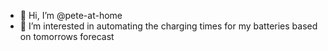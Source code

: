 - 👋 Hi, I’m @pete-at-home
- 👀 I’m interested in automating the charging times for my batteries based on tomorrows forecast

<!---
pete-at-home/pete-at-home is a ✨ special ✨ repository because its `README.md` (this file) appears on your GitHub profile.
You can click the Preview link to take a look at your changes.
--->
